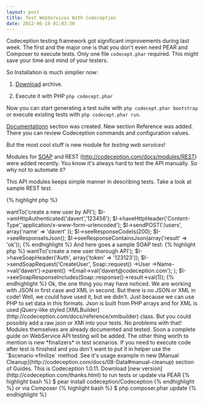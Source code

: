 ```yaml
---
layout: post
title: Test WebServices With Codeception
date: 2012-06-19 01:03:50
---
```


Codeception testing framework got significant improvements during last week. The first and the major one is that you don't even need PEAR and Composer to execute tests. Only one file `codecept.phar` required. This might save your time and mind of your testers.

So Installation is much simplier now:

1. [Download](http://codeception.com/thanks.html) archive.

2. Execute it with PHP `php codecept.phar`

Now you can start generating a test suite with  `php codecept.phar bootstrap` or execute existing tests with `php codecept.phar run`.

[Documentationn](http://codeception.com/doc) section was created. New section Reference was added. There you can review Codeception commands and configuration values.

But the most cool stuff is new module for *testing web services*!

Modules for [SOAP](http://codeception.com/docs/modules/SOAP) and REST (http://codeception.com/docs/modules/REST) were added recently. You know it's always hard to test the API manually. So why not to automate it?

This API modules keeps simple manner in describing tests. Take a look at sample REST test.

{% highlight php %}
<?php
$I = new ApiGuy($scenario);
$I->wantTo('create a new user by API');
$I->amHttpAuthenticated('davert','123456');
$I->haveHttpHeader('Content-Type','application/x-www-form-urlencoded');
$I->sendPOST('/users', array('name' => 'davert' ));
$I->seeResponseCodeIs(200);
$I->seeResponseIsJson();
$I->seeResponseContainsJson(array('result' => 'ok'));
{% endhighlight %}

And here goes a sample SOAP test:

{% highlight php %}
<?php
use \Codeception\Utils\Soap;

$I = new ApiGuy($scenario);
$I->wantTo('create a new user thorough API');
$I->haveSoapHeader('Auth', array('token' => '123123'));
$I->sendSoapRequest('CreateUser', Soap::request()
	->User
		->Name->val('davert')->parent()
		->Email->val('davert@codeception.com');
);
$I->seeSoapResponseIncludes(Soap::response()->result->val(1));
{% endhighlight %}

Ok, the one thing you may have noticed. We are working with JSON in first case and XML in second. But there is no JSON or XML in code! Well, we could have used it, but we didn't. Just because we can use PHP to set data in this formats. Json is built from PHP arrays and for XML is used jQuery-like styled [XMLBuilder](http://codeception.com/docs/reference/xmlbuilder) class. But you could possibly add a raw json or XMl into your tests. No problems with that!

Modules themselves are already documented and tested. Soon a complete guide on WebService API testing will be added.

The other thing worth to mention is new *finalizers* in test scenarios. If you need to execute code after test is finished and you don't want to put it in helper use the `$scenario->finilize` method. See it's usage example in new [Manual Cleanup](http://codeception.com/docs/08-Data#manual-cleanup) section of Guides.

This is Codeception 1.0.11. Download [new version](http://codeception.com/thanks.html) to run tests or update

via PEAR

{% highlight bash %}
$ pear install codeception/Codeception
{% endhighlight %}

or via Composer

{% highlight bash %}
$ php composer.phar update
{% endhighlight %}

